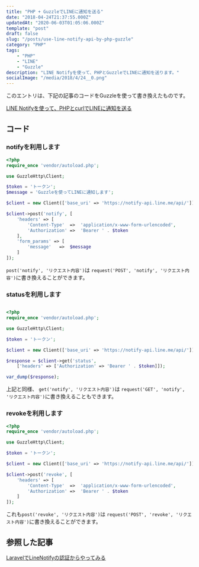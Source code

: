 ```yaml
---
title: "PHP + GuzzleでLINEに通知を送る"
date: "2018-04-24T21:37:55.000Z"
updatedAt: "2020-06-03T01:05:06.000Z"
template: "post"
draft: false
slug: "/posts/use-line-notify-api-by-php-guzzle"
category: "PHP"
tags:
    - "PHP"
    - "LINE"
    - "Guzzle"
description: "LINE Notifyを使って、PHPとGuzzleでLINEに通知を送ります。"
socialImage: "/media/2018/4/24__0.png"
---
```


このエントリは、下記の記事のコードをGuzzleを使って書き換えたものです。

[LINE Notifyを使って、PHPとcurlでLINEに通知を送る](/posts/use-line-notify-api-by-php-curl)


## コード
### notifyを利用します

```php
<?php
require_once 'vendor/autoload.php';

use GuzzleHttp\Client;

$token = 'トークン';
$message = 'Guzzleを使ってLINEに通知します';

$client = new Client(['base_uri' => 'https://notify-api.line.me/api/']);

$client->post('notify', [
	'headers' => [
		'Content-Type'	=>	'application/x-www-form-urlencoded',
		'Authorization'	=>	'Bearer ' . $token
	],
	'form_params' => [
		'message'	=>	$message
	]
]);
```
`post('notify', 'リクエスト内容')`は
`request('POST', 'notify', 'リクエスト内容')`に書き換えることができます。

### statusを利用します
```php

<?php
require_once 'vendor/autoload.php';

use GuzzleHttp\Client;

$token = 'トークン';

$client = new Client(['base_uri' => 'https://notify-api.line.me/api/']);

$response = $client->get('status',
	['headers' => ['Authorization' => 'Bearer ' . $token]]);

var_dump($response);
```

上記と同様、
`get('notify', 'リクエスト内容')`は
`request('GET', 'notify', 'リクエスト内容')`に書き換えることもできます。

### revokeを利用します
```php
<?php
require_once 'vendor/autoload.php';

use GuzzleHttp\Client;

$token = 'トークン';

$client = new Client(['base_uri' => 'https://notify-api.line.me/api/']);

$client->post('revoke', [
	'headers' => [
		'Content-Type'	=>	'application/x-www-form-urlencoded',
		'Authorization'	=>	'Bearer ' . $token
	]
]);
```
これも`post('revoke', 'リクエスト内容')`は
`request('POST', 'revoke', 'リクエスト内容')`に書き換えることができます。

## 参照した記事
[LaravelでLineNotifyの認証からやってみる](https://qiita.com/ichikawa_0829/items/9330fb73648bae91bea7)
